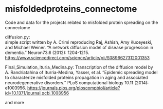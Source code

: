 # misfoldedproteins_connectome

Code and data for the projects related to misfolded protein spreading on the connectome

diffusion.py:  
simple script written by A. Crimi reproducing
Raj, Ashish, Amy Kuceyeski, and Michael Weiner. “A network diffusion model of disease progression in dementia.” Neuron73.6 (2012): 1204-1215. https://www.sciencedirect.com/science/article/pii/S0896627312001353

Final_Simulation_Ituria_Medina.py: Transcription of the diffusion model by A. Randriatahina of Iturria-Medina, Yasser, et al. “Epidemic spreading model to characterize misfolded proteins propagation in aging and associated neurodegenerative disorders.” PLoS computational biology 10.11 (2014): e1003956. https://journals.plos.org/ploscompbiol/article?id=10.1371/journal.pcbi.1003956

and more
